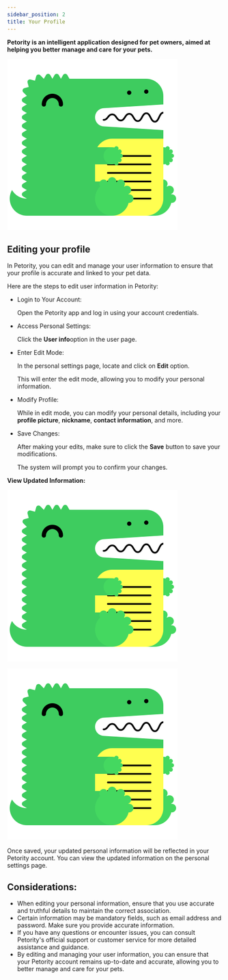 ```yaml
---
sidebar_position: 2
title: Your Profile
---
```


**Petority is an intelligent application designed for pet owners, aimed at helping you better manage and care for your pets.**

![Userinfo](/img/logo.svg)

## Editing your profile
In Petority, you can edit and manage your user information to ensure that your profile is accurate and linked to your pet data.

Here are the steps to edit user information in Petority:

+ Login to Your Account:

    Open the Petority app and log in using your account credentials.

+ Access Personal Settings:
  
    Click the **User info**option in the user page.

+ Enter Edit Mode:
  
    In the personal settings page, locate and click on **Edit** option.

    This will enter the edit mode, allowing you to modify your personal information.

+ Modify Profile:

    While in edit mode, you can modify your personal details, including your **profile picture**, **nickname**, **contact information**, and more.

+ Save Changes:
  
    After making your edits, make sure to click the **Save** button to save your modifications.
  
    The system will prompt you to confirm your changes.

**View Updated Information:** 

![userinfo](/img/logo.svg)

![detail](/img/logo.svg)

Once saved, your updated personal information will be reflected in your Petority account. You can view the updated information on the personal settings page.

## Considerations:
+ When editing your personal information, ensure that you use accurate and truthful details to maintain the correct association.
+ Certain information may be mandatory fields, such as email address and password. Make sure you provide accurate information.
+ If you have any questions or encounter issues, you can consult Petority's official support or customer service for more detailed assistance and guidance.
+ By editing and managing your user information, you can ensure that your Petority account remains up-to-date and accurate, allowing you to better manage and care for your pets.
   
